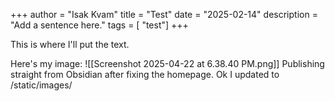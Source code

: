 +++
author = "Isak Kvam"
title = "Test"
date = "2025-02-14"
description = "Add a sentence here."
tags = [
    "test"]
+++

This is where I'll put the text.

Here's my image: ![[Screenshot 2025-04-22 at 6.38.40 PM.png]]
Publishing straight from Obsidian after fixing the homepage.
Ok I updated to /static/images/